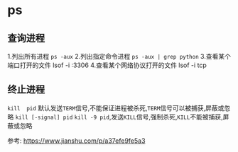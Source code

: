 # ps

## 查询进程
1.列出所有进程 `ps -aux`
2.列出指定命令进程 `ps -aux | grep python`
3.查看某个端口打开的文件 lsof -i :3306
4.查看某个网络协议打开的文件 lsof -i tcp


## 终止进程

`kill  pid` 默认发送`TERM`信号,不能保证进程被杀死,`TERM`信号可以被捕获,屏蔽或忽略
`kill [-signal] pid` `kill -9 pid`,发送`KILL`信号,强制杀死,`KILL`不能被捕获,屏蔽或忽略


参考:
https://www.jianshu.com/p/a37efe9fe5a3